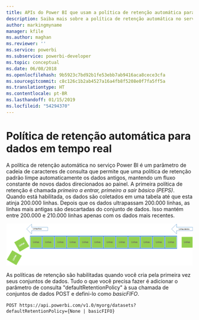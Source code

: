 ```yaml
---
title: APIs do Power BI que usam a política de retenção automática para dados em tempo real
description: Saiba mais sobre a política de retenção automática no serviço do Power BI
author: markingmyname
manager: kfile
ms.author: maghan
ms.reviewer: ''
ms.service: powerbi
ms.subservice: powerbi-developer
ms.topic: conceptual
ms.date: 06/08/2018
ms.openlocfilehash: 9b5923c7bd92b1fe53ebb7ab9416aca8cece3cfa
ms.sourcegitcommit: c8c126c1b2ab4527a16a4fb8f5208e0f7fa5ff5a
ms.translationtype: HT
ms.contentlocale: pt-BR
ms.lasthandoff: 01/15/2019
ms.locfileid: "54294370"
---
```

# <a name="automatic-retention-policy-for-real-time-data"></a>Política de retenção automática para dados em tempo real

A política de retenção automática no serviço Power BI é um parâmetro de cadeia de caracteres de consulta que permite que uma política de retenção padrão limpe automaticamente os dados antigos, mantendo um fluxo constante de novos dados direcionados ao painel. A primeira política de retenção é chamada *primeiro a entrar, primeiro a sair básico (PEPS)*. Quando está habilitada, os dados são coletados em uma tabela até que esta atinja 200.000 linhas. Depois que os dados ultrapassam 200.000 linhas, as linhas mais antigas são descartadas do conjunto de dados. Isso mantém entre 200.000 e 210.000 linhas apenas com os dados mais recentes.  
  
<center>

![política de retenção](media/api-Automatic-retention-policy-for-real-time-data/retention-policy.png) 

</center>

As políticas de retenção são habilitadas quando você cria pela primeira vez seus conjuntos de dados. Tudo o que você precisa fazer é adicionar o parâmetro de consulta "defaultRetentionPolicy" à sua chamada de conjuntos de dados POST e defini-lo como *basicFIFO*.  
  
    POST https://api.powerbi.com/v1.0/myorg/datasets?defaultRetentionPolicy={None | basicFIFO}